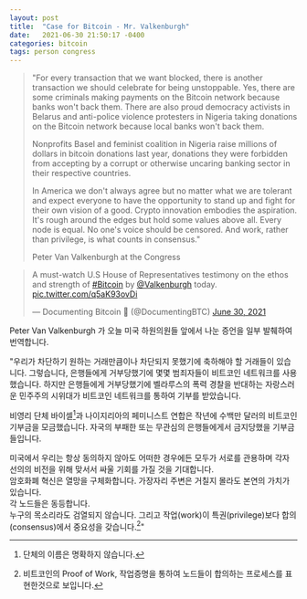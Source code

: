 ```yaml
---
layout: post
title:  "Case for Bitcoin - Mr. Valkenburgh"
date:   2021-06-30 21:50:17 -0400
categories: bitcoin
tags: person congress
---
```


>"For every transaction that we want blocked, there is another transaction we should celebrate for being unstoppable. Yes, there are some criminals making payments on the Bitcoin network because banks won't back them. There are also proud democracy activists in Belarus and anti-police violence protesters in Nigeria taking donations on the Bitcoin network because local banks won't back them.
>
>Nonprofits Basel and feminist coalition in Nigeria raise millions of dollars in bitcoin donations last year, donations they were forbidden from accepting by a corrupt or otherwise uncaring banking sector in their respective countries.
>
>In America we don't always agree but no matter what we are tolerant and expect everyone to have the opportunity to stand up and fight for their own vision of a good. Crypto innovation embodies the aspiration. It's rough around the edges but hold some values above all. Every node is equal. No one's voice should be censored. And work, rather than privilege, is what counts in consensus."
>
>Peter Van Valkenburgh at the Congress

<div class="tweet">
<blockquote class="twitter-tweet"><p lang="en" dir="ltr">A must-watch U.S House of Representatives testimony on the ethos and strength of <a href="https://twitter.com/hashtag/Bitcoin?src=hash&amp;ref_src=twsrc%5Etfw">#Bitcoin</a> by <a href="https://twitter.com/valkenburgh?ref_src=twsrc%5Etfw">@Valkenburgh</a> today. <a href="https://t.co/q5aK93ovDi">pic.twitter.com/q5aK93ovDi</a></p>&mdash; Documenting Bitcoin 📄 (@DocumentingBTC) <a href="https://twitter.com/DocumentingBTC/status/1410250679105605642?ref_src=twsrc%5Etfw">June 30, 2021</a></blockquote> <script async src="https://platform.twitter.com/widgets.js" charset="utf-8"></script>
</div>

Peter Van Valkenburgh 가 오늘 미국 하원의원들 앞에서 나눈 증언을 일부 발췌하여 번역합니다.

"우리가 차단하기 원하는 거래만큼이나 차단되지 못했기에 축하해야 할 거래들이 있습니다. 그렇습니다, 은행들에게 거부당했기에 몇몇 범죄자들이 비트코인 네트워크를 사용했습니다. 하지만 은행들에게 거부당했기에 벨라루스의 폭력 경찰을 반대하는 자랑스러운 민주주의 시위대가 비트코인 네트워크를 통하여 기부를 받았습니다.

비영리 단체 바이셀[^1]과 나이지리아의 페미니스트 연합은 작년에 수백만 달러의 비트코인 기부금을 모금했습니다.  자국의 부패한 또는 무관심의 은행들에게서 금지당했을 기부금들입니다.

미국에서 우리는 항상 동의하지 않아도 어떠한 경우에든 모두가 서로를 관용하며 각자 선의의 비전을 위해 맞서서 싸울 기회를 가질 것을 기대합니다.  
암호화폐 혁신은 열망을 구체화합니다.
가장자리 주변은 거칠지 몰라도 본연의 가치가 있습니다.  
각 노드들은 동등합니다.  
누구의 목소리라도 검열되지 않습니다.
그리고 작업(work)이 특권(privilege)보다 합의(consensus)에서 중요성을 갖습니다.[^2]"


[^1]: 단체의 이름은 명확하지 않습니다.
[^2]: 비트코인의 Proof of Work, 작업증명을 통하여 노드들이 합의하는 프로세스를 표현한것으로 보입니다.
